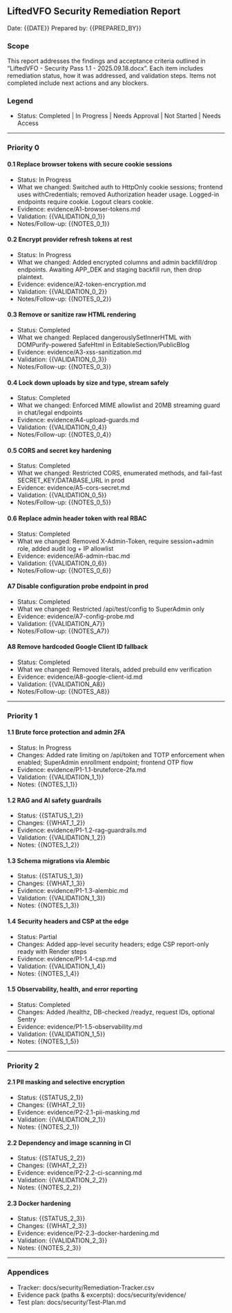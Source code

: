 ## LiftedVFO Security Remediation Report

Date: {{DATE}}
Prepared by: {{PREPARED_BY}}

### Scope
This report addresses the findings and acceptance criteria outlined in “LiftedVFO - Security Pass 1.1 - 2025.09.18.docx”. Each item includes remediation status, how it was addressed, and validation steps. Items not completed include next actions and any blockers.

### Legend
- Status: Completed | In Progress | Needs Approval | Not Started | Needs Access

---

### Priority 0

#### 0.1 Replace browser tokens with secure cookie sessions
- Status: In Progress
- What we changed: Switched auth to HttpOnly cookie sessions; frontend uses withCredentials; removed Authorization header usage. Logged-in endpoints require cookie. Logout clears cookie.
- Evidence: evidence/A1-browser-tokens.md
- Validation: {{VALIDATION_0_1}}
- Notes/Follow-up: {{NOTES_0_1}}

#### 0.2 Encrypt provider refresh tokens at rest
- Status: In Progress
- What we changed: Added encrypted columns and admin backfill/drop endpoints. Awaiting APP_DEK and staging backfill run, then drop plaintext.
- Evidence: evidence/A2-token-encryption.md
- Validation: {{VALIDATION_0_2}}
- Notes/Follow-up: {{NOTES_0_2}}

#### 0.3 Remove or sanitize raw HTML rendering
- Status: Completed
- What we changed: Replaced dangerouslySetInnerHTML with DOMPurify-powered SafeHtml in EditableSection/PublicBlog
- Evidence: evidence/A3-xss-sanitization.md
- Validation: {{VALIDATION_0_3}}
- Notes/Follow-up: {{NOTES_0_3}}

#### 0.4 Lock down uploads by size and type, stream safely
- Status: Completed
- What we changed: Enforced MIME allowlist and 20MB streaming guard in chat/legal endpoints
- Evidence: evidence/A4-upload-guards.md
- Validation: {{VALIDATION_0_4}}
- Notes/Follow-up: {{NOTES_0_4}}

#### 0.5 CORS and secret key hardening
- Status: Completed
- What we changed: Restricted CORS, enumerated methods, and fail-fast SECRET_KEY/DATABASE_URL in prod
- Evidence: evidence/A5-cors-secret.md
- Validation: {{VALIDATION_0_5}}
- Notes/Follow-up: {{NOTES_0_5}}

#### 0.6 Replace admin header token with real RBAC
- Status: Completed
- What we changed: Removed X-Admin-Token, require session+admin role, added audit log + IP allowlist
- Evidence: evidence/A6-admin-rbac.md
- Validation: {{VALIDATION_0_6}}
- Notes/Follow-up: {{NOTES_0_6}}

#### A7 Disable configuration probe endpoint in prod
- Status: Completed
- What we changed: Restricted /api/test/config to SuperAdmin only
- Evidence: evidence/A7-config-probe.md
- Validation: {{VALIDATION_A7}}
- Notes/Follow-up: {{NOTES_A7}}

#### A8 Remove hardcoded Google Client ID fallback
- Status: Completed
- What we changed: Removed literals, added prebuild env verification
- Evidence: evidence/A8-google-client-id.md
- Validation: {{VALIDATION_A8}}
- Notes/Follow-up: {{NOTES_A8}}

---

### Priority 1

#### 1.1 Brute force protection and admin 2FA
- Status: In Progress
- Changes: Added rate limiting on /api/token and TOTP enforcement when enabled; SuperAdmin enrollment endpoint; frontend OTP flow
- Evidence: evidence/P1-1.1-bruteforce-2fa.md
- Validation: {{VALIDATION_1_1}}
- Notes: {{NOTES_1_1}}

#### 1.2 RAG and AI safety guardrails
- Status: {{STATUS_1_2}}
- Changes: {{WHAT_1_2}}
- Evidence: evidence/P1-1.2-rag-guardrails.md
- Validation: {{VALIDATION_1_2}}
- Notes: {{NOTES_1_2}}

#### 1.3 Schema migrations via Alembic
- Status: {{STATUS_1_3}}
- Changes: {{WHAT_1_3}}
- Evidence: evidence/P1-1.3-alembic.md
- Validation: {{VALIDATION_1_3}}
- Notes: {{NOTES_1_3}}

#### 1.4 Security headers and CSP at the edge
- Status: Partial
- Changes: Added app-level security headers; edge CSP report-only ready with Render steps
- Evidence: evidence/P1-1.4-csp.md
- Validation: {{VALIDATION_1_4}}
- Notes: {{NOTES_1_4}}

#### 1.5 Observability, health, and error reporting
- Status: Completed
- Changes: Added /healthz, DB-checked /readyz, request IDs, optional Sentry
- Evidence: evidence/P1-1.5-observability.md
- Validation: {{VALIDATION_1_5}}
- Notes: {{NOTES_1_5}}

---

### Priority 2

#### 2.1 PII masking and selective encryption
- Status: {{STATUS_2_1}}
- Changes: {{WHAT_2_1}}
- Evidence: evidence/P2-2.1-pii-masking.md
- Validation: {{VALIDATION_2_1}}
- Notes: {{NOTES_2_1}}

#### 2.2 Dependency and image scanning in CI
- Status: {{STATUS_2_2}}
- Changes: {{WHAT_2_2}}
- Evidence: evidence/P2-2.2-ci-scanning.md
- Validation: {{VALIDATION_2_2}}
- Notes: {{NOTES_2_2}}

#### 2.3 Docker hardening
- Status: {{STATUS_2_3}}
- Changes: {{WHAT_2_3}}
- Evidence: evidence/P2-2.3-docker-hardening.md
- Validation: {{VALIDATION_2_3}}
- Notes: {{NOTES_2_3}}

---

### Appendices
- Tracker: docs/security/Remediation-Tracker.csv
- Evidence pack (paths & excerpts): docs/security/evidence/
- Test plan: docs/security/Test-Plan.md


